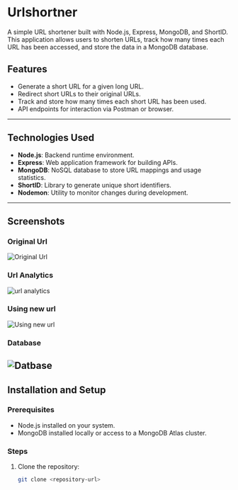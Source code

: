 # Urlshortner


A simple URL shortener built with Node.js, Express, MongoDB, and ShortID. This application allows users to shorten URLs, track how many times each URL has been accessed, and store the data in a MongoDB database.

## Features
- Generate a short URL for a given long URL.
- Redirect short URLs to their original URLs.
- Track and store how many times each short URL has been used.
- API endpoints for interaction via Postman or browser.

---

## Technologies Used
- **Node.js**: Backend runtime environment.
- **Express**: Web application framework for building APIs.
- **MongoDB**: NoSQL database to store URL mappings and usage statistics.
- **ShortID**: Library to generate unique short identifiers.
- **Nodemon**: Utility to monitor changes during development.

---
## Screenshots

### Original Url 
![Original Url](/screenshots/originalurl.png)

### Url Analytics
![url analytics](/screenshots/urlAnalytics.png)

### Using new url
![Using new url](/screenshots/usingUrl.png)

### Database
![Datbase](/screenshots/database.png)
---

## Installation and Setup

### Prerequisites
- Node.js installed on your system.
- MongoDB installed locally or access to a MongoDB Atlas cluster.

### Steps
1. Clone the repository:
   ```bash
   git clone <repository-url>
